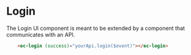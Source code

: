 # Login

The Login UI component is meant to be extended by a component that communicates with an API.

```html
    <ec-login (success)="yourApi.login($event)"></ec-login>
```